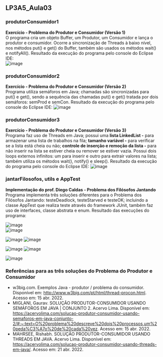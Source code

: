 ## LP3A5_Aula03
### produtorConsumidor1
**Exercício - Problema do Produtor e Consumidor (Versão 1)**   
O programa cria um objeto Buffer, um Produtor, um Consumidor e lança o produtor e consumidor. Ocorre a sincronização de Threads à baixo nível, nos métodos put() e get() do Buffer, também são usados os métodos wait() e notifyAll(). Resultado da execução do programa pelo console do Eclipse IDE:  
![image](https://user-images.githubusercontent.com/70042571/164563705-e077d27b-6b0a-4f33-8d94-200b074db66b.png)


### produtorConsumidor2
**Exercício - Problema do Produtor e Consumidor (Versão 2)**  
Programa utiliza semáforos em Java; chamadas são sincronizadas para put() e get(), sendo a sequência das chamadas put() e get() tratada por dois semáforos: semProd e semCon. Resultado da execução do programa pelo console do Eclipse IDE: ![image](https://user-images.githubusercontent.com/70042571/164786133-2305a30c-a308-4405-aff6-1bba8932f44c.png)
 
 
### produtorConsumidor3
**Exercício - Problema do Produtor e Consumidor (Versão 3)**  
Programa faz uso de Threads em Java; possui uma **lista LinkedList -** para armazenar uma lista de trabalhos na fila; **tamanho variável -** para verificar se a lista está cheia ou não; **controle de inserção e remoção da lista -** para não inserir na lista se estiver cheia ou remover se estiver vazia. Possui dois loops externos infinitos: um para inserir e outro para extrair valores na lista; também utiliza os métodos wait(), notify() e sleep(). Resultado da execução do programa pelo console do Eclipse IDE: ![image](https://user-images.githubusercontent.com/70042571/164786706-468abb81-0072-436a-b338-dd56146c3d23.png)  


### jantarFilosofos, utils e AppTest
**Implementação do prof. Diego Caldas - Problema dos Filósofos Jantando**  
Programa implementa três soluções diferentes para o Problema dos Filósofos Jantando: testeDeadlock, testeStarved e testeOK; incluindo a classe AppTest que realiza teste através do framework JUnit, também faz uso de interfaces, classe abstrata e enum. Resultado das execuções do programa:  

![image](https://user-images.githubusercontent.com/70042571/164797039-03942e26-8347-43fe-941b-1f8238cc40dc.png)  
![image](https://user-images.githubusercontent.com/70042571/164798627-f682d216-b8bb-4a88-8d0c-18acc31dad8c.png)  

![image](https://user-images.githubusercontent.com/70042571/164799036-13dd38a3-2d66-43bb-bb02-d3337382879b.png)
![image](https://user-images.githubusercontent.com/70042571/164799116-4cfbd3e4-7cc9-4722-9e9e-74e6493e0411.png)  

![image](https://user-images.githubusercontent.com/70042571/164799399-a3f647b5-002c-468a-acb0-909a52757715.png)
![image](https://user-images.githubusercontent.com/70042571/164799488-efa07a6b-474c-4cd6-a7fb-2dda81b9be10.png)  

![image](https://user-images.githubusercontent.com/70042571/164800415-5bbc84cb-a320-4c7d-9435-3cb5374ea834.png)  


### Referências para as três soluções do Problema do Produtor e Consumidor
* w3big.com. Exemplos Java - produtor / problema do consumidor. Disponível em: <http://www.w3big.com/pt/html/thread-procon.html>. Acesso em: 15 abr. 2022.  
* MIGLANI, Gaurav. SOLUÇÃO PRODUTOR-CONSUMIDOR USANDO SEMÁFOROS EM JAVA | CONJUNTO 2. Acervo Lima. Disponível em: <https://acervolima.com/solucao-produtor-consumidor-usando-semaforos-em-java-conjunto-2/#:~:text=O%20problema%20descreve%20dois%20processos,um%20peda%C3%A7o%20de%20cada%20vez>. Acesso em: 15 abr. 2022.
* MAHRSEE, Rishabh. SOLUÇÃO PRODUTOR-CONSUMIDOR USANDO THREADS EM JAVA. Acervo Lima. Disponível em: <https://acervolima.com/solucao-produtor-consumidor-usando-threads-em-java/>. Acesso em: 21 abr. 2022.
